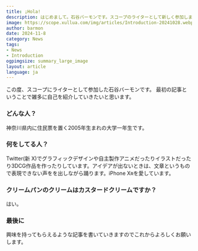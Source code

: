 ```yaml
---
title: ¡Hola!
description: はじめまして。石谷バーモンです。スコープのライターとして新しく参加しました！
image: https://scope.xullua.com/img/articles/Introduction-20241028.webp
author: barmon
date: 2024-11-8
category: News
tags:
- News
- Introduction 
ogpimgsize: summary_large_image
layout: article
language: ja
---
```

この度、スコープにライターとして参加した石谷バーモンです。
最初の記事ということで雑多に自己を紹介していきたいと思います。

### どんな人？
神奈川県内に住民票を置く2005年生まれの大学一年生です。

### 何をしてる人？
Twitter(新 X)でグラフィックデザインや自主製作アニメだったりイラストだったり3DCG作品を作ったりしています。アイデアが出ないときは、文章というもので表現できない声をを出しながら踊ります。iPhone Xʀを愛しています。

### クリームパンのクリームはカスタードクリームですか？
はい。

### 最後に
興味を持ってもらえるような記事を書いていきますのでこれからよろしくお願いします。
